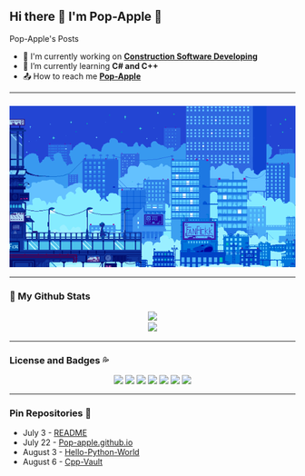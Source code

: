 ## Hi there 👋 I'm Pop-Apple 🍎 

Pop-Apple's Posts

* 🔭 I'm currently working on **[Construction Software Developing](https://github.com/Pop-Apple/Pop-Apple/blob/main/image/Construction_Formulation_Calculator.png?raw=true)**
* 🌱 I’m currently learning **C# and C++**
* 📤 How to reach me **[Pop-Apple](https://github.com/Pop-Apple)**

---

### 

<p align="center"> 
  <img src="https://github.com/Pop-Apple/Pop-Apple/blob/main/image/Sky%20City.gif?raw=true" />
</p>

---

### 👀 My Github Stats
<p align=center>

<img src="https://github-readme-stats.vercel.app/api?username=Pop-Apple&show_icons=true&theme=nord">
<br>
<img src="https://github-readme-stats.vercel.app/api/top-langs/?username=Pop-Apple&layout=compact&theme=nord">

</p>

---

### License and Badges 💦
<p align=center>
  <img src="https://img.shields.io/badge/c%23-%23239120.svg?style=for-the-badge&logo=c-sharp&logoColor=white">
  <img src="https://img.shields.io/badge/c++-%2300599C.svg?style=for-the-badge&logo=c%2B%2B&logoColor=white">
  <img src="https://img.shields.io/badge/html5-%23E34F26.svg?style=for-the-badge&logo=html5&logoColor=white">
  <img src="https://img.shields.io/badge/python-3670A0?style=for-the-badge&logo=python&logoColor=ffdd54">
  <img src="https://img.shields.io/badge/javascript-%23323330.svg?style=for-the-badge&logo=javascript&logoColor=%23F7DF1E">
  <img src="https://img.shields.io/badge/Wii%20U-8B8B8B?style=for-the-badge&logo=wiiu&logoColor=white">
  <img src="https://img.shields.io/badge/Switch-E60012?style=for-the-badge&logo=nintendo-switch&logoColor=white">
</p>

---

### Pin Repositories 👑

* July 3 - [README](https://github.com/Pop-Apple/Pop-Apple) 
* July 22 - [Pop-apple.github.io](https://github.com/Pop-Apple/Pop-Apple.github.io)
* August 3 - [Hello-Python-World](https://github.com/Pop-Apple/Hello-Python-World)
* August 6 - [Cpp-Vault](https://github.com/Pop-Apple/Cpp-Vault)
